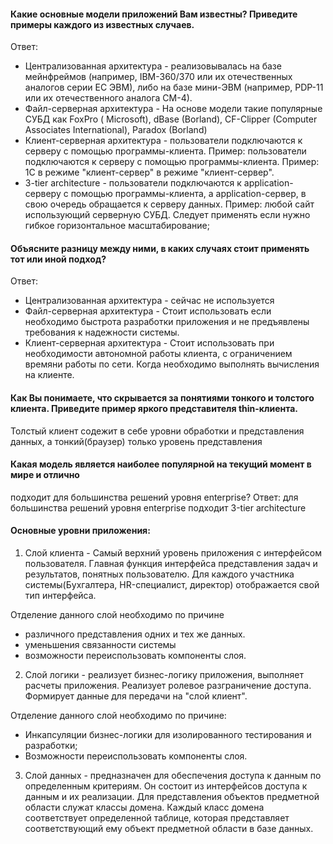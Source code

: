 #### Какие основные модели приложений Вам известны? Приведите примеры каждого из известных случаев.
Ответ:
 - Централизованная архитектура - реализовывалась на базе мейнфреймов (например, IBM-360/370 или их отечественных аналогов серии ЕС ЭВМ), либо на базе мини-ЭВМ (например, PDP-11 или их отечественного аналога СМ-4).
 - Файл-серверная архитектура -  На основе модели такие популярные СУБД как FoxPro ( Microsoft), dBase (Borland), CF-Clipper (Computer Associates International), Paradox (Borland)
 - Клиент-серверная архитектура -  пользователи подключаются к серверу с помощью программы-клиента. Пример:   пользователи подключаются к серверу с помощью программы-клиента. Пример: 1С в режиме "клиент-сервер" в режиме "клиент-сервер".
 - 3-tier architecture -  пользователи подключаются к application-серверу с помощью программы-клиента, а application-сервер, в свою очередь обращается к серверу данных. Пример: любой сайт использующий серверную СУБД. Следует применять если нужно гибкое горизонтальное масштабирование;


#### Объясните разницу между ними, в каких случаях стоит применять тот или иной подход?

Ответ:
- Централизованная архитектура - сейчас не используется
- Файл-серверная архитектура - Стоит использовать если необходимо быстрота разработки приложения и не предъявлены требования к надежности системы.
- Клиент-серверная архитектура - Стоит использовать при необходимости автономной работы клиента, с ограничением времяни работы по сети. Когда необходимо выполнять вычисления на клиенте.

#### Как Вы понимаете, что скрывается за понятиями тонкого и толстого клиента. Приведите пример яркого представителя thin-клиента.

Толстый клиент содежит в себе уровни обработки и представления данных, а тонкий(браузер) только уровень представления

#### Какая модель является наиболее популярной на текущий момент в мире и отлично

подходит для большинства решений уровня enterprise?
Ответ:  для большинства решений уровня enterprise подходит  3-tier architecture


#### Основные уровни приложения:


 1) Слой клиента - Самый верхний уровень приложения с интерфейсом пользователя. Главная функция интерфейса представления задач и результатов, понятных пользователю.
 Для каждого участника системы(Бухгалтера, HR-специалист, директор) отображается свой тип интерфейса.

Отделение данного слой необходимо по причине
 - различного представления одних и тех же данных.
 - уменьшения связанности системы
 - возможности переиспользовать компоненты слоя.

2) Слой логики - реализует бизнес-логику приложения, выполняет расчеты приложения. Реализует ролевое разграничение доступа. Формирует данные для передачи на "слой клиент".

  Отделение данного слой необходимо по причине:
 - Инкапсуляции бизнес-логики для изолированного тестирования и разработки;
 - Возможности переиспользовать компоненты слоя.


3) Слой данных -  предназначен для обеспечения доступа к данным по определенным критериям. Он состоит из интерфейсов доступа к данным и их реализации. Для представления объектов предметной области служат классы домена. Каждый класс домена соответствует определенной таблице, которая представляет соответствующий ему объект предметной области в базе данных.
